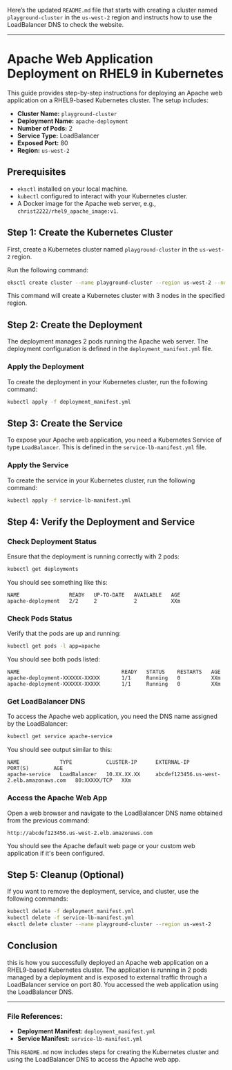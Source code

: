 Here’s the updated `README.md` file that starts with creating a cluster named `playground-cluster` in the `us-west-2` region and instructs how to use the LoadBalancer DNS to check the website.

---

# Apache Web Application Deployment on RHEL9 in Kubernetes

This guide provides step-by-step instructions for deploying an Apache web application on a RHEL9-based Kubernetes cluster. The setup includes:

- **Cluster Name:** `playground-cluster`
- **Deployment Name:** `apache-deployment`
- **Number of Pods:** 2
- **Service Type:** LoadBalancer
- **Exposed Port:** 80
- **Region:** `us-west-2`

## Prerequisites

- `eksctl` installed on your local machine.
- `kubectl` configured to interact with your Kubernetes cluster.
- A Docker image for the Apache web server, e.g., `christ2222/rhel9_apache_image:v1`.

## Step 1: Create the Kubernetes Cluster

First, create a Kubernetes cluster named `playground-cluster` in the `us-west-2` region.

Run the following command:

```bash
eksctl create cluster --name playground-cluster --region us-west-2 --nodes 3
```

This command will create a Kubernetes cluster with 3 nodes in the specified region.

## Step 2: Create the Deployment

The deployment manages 2 pods running the Apache web server. The deployment configuration is defined in the `deployment_manifest.yml` file.

### Apply the Deployment

To create the deployment in your Kubernetes cluster, run the following command:

```bash
kubectl apply -f deployment_manifest.yml
```

## Step 3: Create the Service

To expose your Apache web application, you need a Kubernetes Service of type `LoadBalancer`. This is defined in the `service-lb-manifest.yml` file.

### Apply the Service

To create the service in your Kubernetes cluster, run the following command:

```bash
kubectl apply -f service-lb-manifest.yml
```

## Step 4: Verify the Deployment and Service

### Check Deployment Status

Ensure that the deployment is running correctly with 2 pods:

```bash
kubectl get deployments
```

You should see something like this:

```
NAME                READY   UP-TO-DATE   AVAILABLE   AGE
apache-deployment   2/2     2            2           XXm
```

### Check Pods Status

Verify that the pods are up and running:

```bash
kubectl get pods -l app=apache
```

You should see both pods listed:

```
NAME                                 READY   STATUS    RESTARTS   AGE
apache-deployment-XXXXXX-XXXXX       1/1     Running   0          XXm
apache-deployment-XXXXXX-XXXXX       1/1     Running   0          XXm
```

### Get LoadBalancer DNS

To access the Apache web application, you need the DNS name assigned by the LoadBalancer:

```bash
kubectl get service apache-service
```

You should see output similar to this:

```
NAME             TYPE           CLUSTER-IP      EXTERNAL-IP       PORT(S)        AGE
apache-service   LoadBalancer   10.XX.XX.XX     abcdef123456.us-west-2.elb.amazonaws.com   80:XXXXX/TCP   XXm
```

### Access the Apache Web App

Open a web browser and navigate to the LoadBalancer DNS name obtained from the previous command:

```
http://abcdef123456.us-west-2.elb.amazonaws.com
```

You should see the Apache default web page or your custom web application if it's been configured.

## Step 5: Cleanup (Optional)

If you want to remove the deployment, service, and cluster, use the following commands:

```bash
kubectl delete -f deployment_manifest.yml
kubectl delete -f service-lb-manifest.yml
eksctl delete cluster --name playground-cluster --region us-west-2
```

## Conclusion

this is how you successfully deployed an Apache web application on a RHEL9-based Kubernetes cluster. The application is running in 2 pods managed by a deployment and is exposed to external traffic through a LoadBalancer service on port 80. You accessed the web application using the LoadBalancer DNS.

---

### File References:
- **Deployment Manifest:** `deployment_manifest.yml`
- **Service Manifest:** `service-lb-manifest.yml`

This `README.md` now includes steps for creating the Kubernetes cluster and using the LoadBalancer DNS to access the Apache web app.

